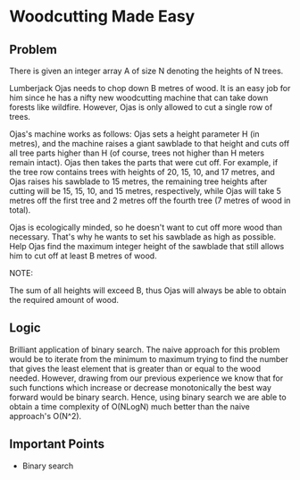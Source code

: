 # Woodcutting Made Easy

## Problem

There is given an integer array A of size N denoting the heights of N trees.

Lumberjack Ojas needs to chop down B metres of wood. It is an easy job for him since he has a nifty new woodcutting machine that can take down forests like wildfire. However, Ojas is only allowed to cut a single row of trees.

Ojas's machine works as follows: Ojas sets a height parameter H (in metres), and the machine raises a giant sawblade to that height and cuts off all tree parts higher than H (of course, trees not higher than H meters remain intact). Ojas then takes the parts that were cut off. For example, if the tree row contains trees with heights of 20, 15, 10, and 17 metres, and Ojas raises his sawblade to 15 metres, the remaining tree heights after cutting will be 15, 15, 10, and 15 metres, respectively, while Ojas will take 5 metres off the first tree and 2 metres off the fourth tree (7 metres of wood in total).

Ojas is ecologically minded, so he doesn't want to cut off more wood than necessary. That's why he wants to set his sawblade as high as possible. Help Ojas find the maximum integer height of the sawblade that still allows him to cut off at least B metres of wood.

NOTE:

The sum of all heights will exceed B, thus Ojas will always be able to obtain the required amount of wood.

## Logic

Brilliant application of binary search. The naive approach for this problem would be to iterate from the minimum to maximum trying to find the number that gives the least element that is greater than or equal to the wood needed. However, drawing from our previous experience we know that for such functions which increase or decrease monotonically the best way forward would be binary search. Hence, using binary search we are able to obtain a time complexity of O(NLogN) much better than the naive approach's O(N^2).

## Important Points

- Binary search